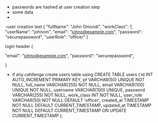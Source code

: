 
- passwords are hashed at user creation step 
- some data
- 
-user creation test 
{
"fullName": "John Omondi",
"workClass": 1,
"userName": "johnom",
"email": "johno@example.com",
"password": "securepassword",
"userRole": "officer"
}

login header 
{

"email": "johno@example.com",
"password": "securepassword",
 
}

 - if any cahllenge create users table using 
CREATE TABLE users (
id INT AUTO_INCREMENT PRIMARY KEY,
pf VARCHAR(50) UNIQUE NOT NULL,
full_name VARCHAR(255) NOT NULL,
email VARCHAR(100) UNIQUE NOT NULL,
username VARCHAR(100) UNIQUE,
password VARCHAR(255) NOT NULL,
work_class INT NOT NULL,
user_role VARCHAR(50) NOT NULL DEFAULT 'officer',
created_at TIMESTAMP NOT NULL DEFAULT CURRENT_TIMESTAMP,
updated_at TIMESTAMP NOT NULL DEFAULT CURRENT_TIMESTAMP ON UPDATE CURRENT_TIMESTAMP
);
